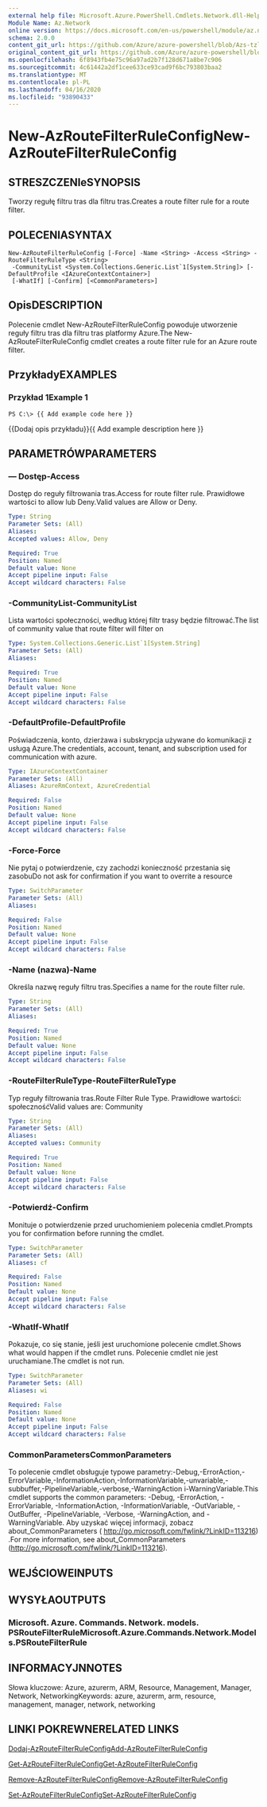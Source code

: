 ```yaml
---
external help file: Microsoft.Azure.PowerShell.Cmdlets.Network.dll-Help.xml
Module Name: Az.Network
online version: https://docs.microsoft.com/en-us/powershell/module/az.network/new-azroutefilterruleconfig
schema: 2.0.0
content_git_url: https://github.com/Azure/azure-powershell/blob/Azs-tzl/src/Network/Network/help/New-AzRouteFilterRuleConfig.md
original_content_git_url: https://github.com/Azure/azure-powershell/blob/Azs-tzl/src/Network/Network/help/New-AzRouteFilterRuleConfig.md
ms.openlocfilehash: 6f8943fb4e75c96a97ad2b7f128d671a8be7c906
ms.sourcegitcommit: 4c61442a2df1cee633ce93cad9f6bc793803baa2
ms.translationtype: MT
ms.contentlocale: pl-PL
ms.lasthandoff: 04/16/2020
ms.locfileid: "93890433"
---
```

# <span data-ttu-id="ad4e5-101">New-AzRouteFilterRuleConfig</span><span class="sxs-lookup"><span data-stu-id="ad4e5-101">New-AzRouteFilterRuleConfig</span></span>

## <span data-ttu-id="ad4e5-102">STRESZCZENIe</span><span class="sxs-lookup"><span data-stu-id="ad4e5-102">SYNOPSIS</span></span>
<span data-ttu-id="ad4e5-103">Tworzy regułę filtru tras dla filtru tras.</span><span class="sxs-lookup"><span data-stu-id="ad4e5-103">Creates a route filter rule for a route filter.</span></span>

## <span data-ttu-id="ad4e5-104">POLECENIA</span><span class="sxs-lookup"><span data-stu-id="ad4e5-104">SYNTAX</span></span>

```
New-AzRouteFilterRuleConfig [-Force] -Name <String> -Access <String> -RouteFilterRuleType <String>
 -CommunityList <System.Collections.Generic.List`1[System.String]> [-DefaultProfile <IAzureContextContainer>]
 [-WhatIf] [-Confirm] [<CommonParameters>]
```

## <span data-ttu-id="ad4e5-105">Opis</span><span class="sxs-lookup"><span data-stu-id="ad4e5-105">DESCRIPTION</span></span>
<span data-ttu-id="ad4e5-106">Polecenie cmdlet New-AzRouteFilterRuleConfig powoduje utworzenie reguły filtru tras dla filtru tras platformy Azure.</span><span class="sxs-lookup"><span data-stu-id="ad4e5-106">The New-AzRouteFilterRuleConfig cmdlet creates a route filter rule for an Azure route filter.</span></span>

## <span data-ttu-id="ad4e5-107">Przykłady</span><span class="sxs-lookup"><span data-stu-id="ad4e5-107">EXAMPLES</span></span>

### <span data-ttu-id="ad4e5-108">Przykład 1</span><span class="sxs-lookup"><span data-stu-id="ad4e5-108">Example 1</span></span>
```
PS C:\> {{ Add example code here }}
```

<span data-ttu-id="ad4e5-109">{{Dodaj opis przykładu}}</span><span class="sxs-lookup"><span data-stu-id="ad4e5-109">{{ Add example description here }}</span></span>

## <span data-ttu-id="ad4e5-110">PARAMETRÓW</span><span class="sxs-lookup"><span data-stu-id="ad4e5-110">PARAMETERS</span></span>

### <span data-ttu-id="ad4e5-111">— Dostęp</span><span class="sxs-lookup"><span data-stu-id="ad4e5-111">-Access</span></span>
<span data-ttu-id="ad4e5-112">Dostęp do reguły filtrowania tras.</span><span class="sxs-lookup"><span data-stu-id="ad4e5-112">Access for route filter rule.</span></span>
<span data-ttu-id="ad4e5-113">Prawidłowe wartości to allow lub Deny.</span><span class="sxs-lookup"><span data-stu-id="ad4e5-113">Valid values are Allow or Deny.</span></span>

```yaml
Type: String
Parameter Sets: (All)
Aliases: 
Accepted values: Allow, Deny

Required: True
Position: Named
Default value: None
Accept pipeline input: False
Accept wildcard characters: False
```

### <span data-ttu-id="ad4e5-114">-CommunityList</span><span class="sxs-lookup"><span data-stu-id="ad4e5-114">-CommunityList</span></span>
<span data-ttu-id="ad4e5-115">Lista wartości społeczności, według której filtr trasy będzie filtrować.</span><span class="sxs-lookup"><span data-stu-id="ad4e5-115">The list of community value that route filter will filter on</span></span>

```yaml
Type: System.Collections.Generic.List`1[System.String]
Parameter Sets: (All)
Aliases: 

Required: True
Position: Named
Default value: None
Accept pipeline input: False
Accept wildcard characters: False
```

### <span data-ttu-id="ad4e5-116">-DefaultProfile</span><span class="sxs-lookup"><span data-stu-id="ad4e5-116">-DefaultProfile</span></span>
<span data-ttu-id="ad4e5-117">Poświadczenia, konto, dzierżawa i subskrypcja używane do komunikacji z usługą Azure.</span><span class="sxs-lookup"><span data-stu-id="ad4e5-117">The credentials, account, tenant, and subscription used for communication with azure.</span></span>

```yaml
Type: IAzureContextContainer
Parameter Sets: (All)
Aliases: AzureRmContext, AzureCredential

Required: False
Position: Named
Default value: None
Accept pipeline input: False
Accept wildcard characters: False
```

### <span data-ttu-id="ad4e5-118">-Force</span><span class="sxs-lookup"><span data-stu-id="ad4e5-118">-Force</span></span>
<span data-ttu-id="ad4e5-119">Nie pytaj o potwierdzenie, czy zachodzi konieczność przestania się zasobu</span><span class="sxs-lookup"><span data-stu-id="ad4e5-119">Do not ask for confirmation if you want to overrite a resource</span></span>

```yaml
Type: SwitchParameter
Parameter Sets: (All)
Aliases: 

Required: False
Position: Named
Default value: None
Accept pipeline input: False
Accept wildcard characters: False
```

### <span data-ttu-id="ad4e5-120">-Name (nazwa)</span><span class="sxs-lookup"><span data-stu-id="ad4e5-120">-Name</span></span>
<span data-ttu-id="ad4e5-121">Określa nazwę reguły filtru tras.</span><span class="sxs-lookup"><span data-stu-id="ad4e5-121">Specifies a name for the route filter rule.</span></span>

```yaml
Type: String
Parameter Sets: (All)
Aliases: 

Required: True
Position: Named
Default value: None
Accept pipeline input: False
Accept wildcard characters: False
```

### <span data-ttu-id="ad4e5-122">-RouteFilterRuleType</span><span class="sxs-lookup"><span data-stu-id="ad4e5-122">-RouteFilterRuleType</span></span>
<span data-ttu-id="ad4e5-123">Typ reguły filtrowania tras.</span><span class="sxs-lookup"><span data-stu-id="ad4e5-123">Route Filter Rule Type.</span></span>
<span data-ttu-id="ad4e5-124">Prawidłowe wartości: społeczność</span><span class="sxs-lookup"><span data-stu-id="ad4e5-124">Valid values are: Community</span></span>

```yaml
Type: String
Parameter Sets: (All)
Aliases: 
Accepted values: Community

Required: True
Position: Named
Default value: None
Accept pipeline input: False
Accept wildcard characters: False
```

### <span data-ttu-id="ad4e5-125">-Potwierdź</span><span class="sxs-lookup"><span data-stu-id="ad4e5-125">-Confirm</span></span>
<span data-ttu-id="ad4e5-126">Monituje o potwierdzenie przed uruchomieniem polecenia cmdlet.</span><span class="sxs-lookup"><span data-stu-id="ad4e5-126">Prompts you for confirmation before running the cmdlet.</span></span>

```yaml
Type: SwitchParameter
Parameter Sets: (All)
Aliases: cf

Required: False
Position: Named
Default value: None
Accept pipeline input: False
Accept wildcard characters: False
```

### <span data-ttu-id="ad4e5-127">-WhatIf</span><span class="sxs-lookup"><span data-stu-id="ad4e5-127">-WhatIf</span></span>
<span data-ttu-id="ad4e5-128">Pokazuje, co się stanie, jeśli jest uruchomione polecenie cmdlet.</span><span class="sxs-lookup"><span data-stu-id="ad4e5-128">Shows what would happen if the cmdlet runs.</span></span> <span data-ttu-id="ad4e5-129">Polecenie cmdlet nie jest uruchamiane.</span><span class="sxs-lookup"><span data-stu-id="ad4e5-129">The cmdlet is not run.</span></span>

```yaml
Type: SwitchParameter
Parameter Sets: (All)
Aliases: wi

Required: False
Position: Named
Default value: None
Accept pipeline input: False
Accept wildcard characters: False
```

### <span data-ttu-id="ad4e5-130">CommonParameters</span><span class="sxs-lookup"><span data-stu-id="ad4e5-130">CommonParameters</span></span>
<span data-ttu-id="ad4e5-131">To polecenie cmdlet obsługuje typowe parametry:-Debug,-ErrorAction,-ErrorVariable,-InformationAction,-InformationVariable,-unvariable,-subbuffer,-PipelineVariable,-verbose,-WarningAction i-WarningVariable.</span><span class="sxs-lookup"><span data-stu-id="ad4e5-131">This cmdlet supports the common parameters: -Debug, -ErrorAction, -ErrorVariable, -InformationAction, -InformationVariable, -OutVariable, -OutBuffer, -PipelineVariable, -Verbose, -WarningAction, and -WarningVariable.</span></span> <span data-ttu-id="ad4e5-132">Aby uzyskać więcej informacji, zobacz about_CommonParameters ( http://go.microsoft.com/fwlink/?LinkID=113216) .</span><span class="sxs-lookup"><span data-stu-id="ad4e5-132">For more information, see about_CommonParameters (http://go.microsoft.com/fwlink/?LinkID=113216).</span></span>

## <span data-ttu-id="ad4e5-133">WEJŚCIOWE</span><span class="sxs-lookup"><span data-stu-id="ad4e5-133">INPUTS</span></span>

## <span data-ttu-id="ad4e5-134">WYSYŁA</span><span class="sxs-lookup"><span data-stu-id="ad4e5-134">OUTPUTS</span></span>

### <span data-ttu-id="ad4e5-135">Microsoft. Azure. Commands. Network. models. PSRouteFilterRule</span><span class="sxs-lookup"><span data-stu-id="ad4e5-135">Microsoft.Azure.Commands.Network.Models.PSRouteFilterRule</span></span>

## <span data-ttu-id="ad4e5-136">INFORMACYJN</span><span class="sxs-lookup"><span data-stu-id="ad4e5-136">NOTES</span></span>
<span data-ttu-id="ad4e5-137">Słowa kluczowe: Azure, azurerm, ARM, Resource, Management, Manager, Network, Networking</span><span class="sxs-lookup"><span data-stu-id="ad4e5-137">Keywords: azure, azurerm, arm, resource, management, manager, network, networking</span></span>

## <span data-ttu-id="ad4e5-138">LINKI POKREWNE</span><span class="sxs-lookup"><span data-stu-id="ad4e5-138">RELATED LINKS</span></span>

[<span data-ttu-id="ad4e5-139">Dodaj-AzRouteFilterRuleConfig</span><span class="sxs-lookup"><span data-stu-id="ad4e5-139">Add-AzRouteFilterRuleConfig</span></span>](./Add-AzRouteFilterRuleConfig.md)

[<span data-ttu-id="ad4e5-140">Get-AzRouteFilterRuleConfig</span><span class="sxs-lookup"><span data-stu-id="ad4e5-140">Get-AzRouteFilterRuleConfig</span></span>](./Get-AzRouteFilterRuleConfig.md)

[<span data-ttu-id="ad4e5-141">Remove-AzRouteFilterRuleConfig</span><span class="sxs-lookup"><span data-stu-id="ad4e5-141">Remove-AzRouteFilterRuleConfig</span></span>](./Remove-AzRouteFilterRuleConfig.md)

[<span data-ttu-id="ad4e5-142">Set-AzRouteFilterRuleConfig</span><span class="sxs-lookup"><span data-stu-id="ad4e5-142">Set-AzRouteFilterRuleConfig</span></span>](./Set-AzRouteFilterRuleConfig.md)

